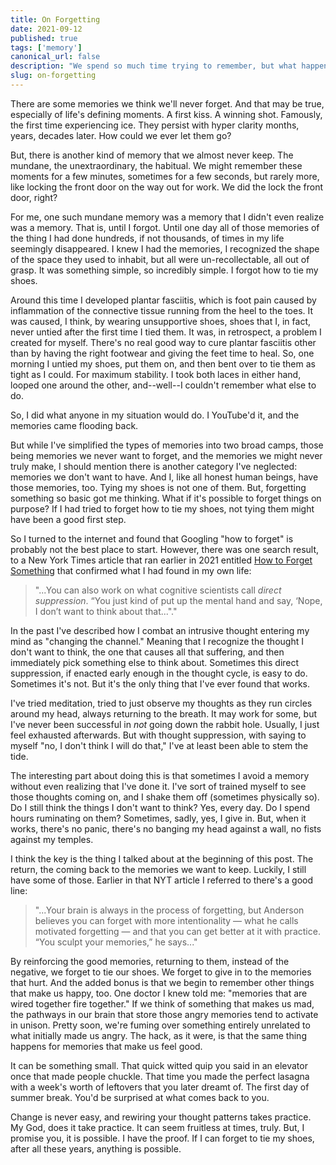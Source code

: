 ```yaml
---
title: On Forgetting
date: 2021-09-12
published: true
tags: ['memory']
canonical_url: false
description: "We spend so much time trying to remember, but what happens when we want to forget?"
slug: on-forgetting
---
```


There are some memories we think we'll never forget. And that may be true, especially of life's defining moments. A first kiss. A winning shot. Famously, the first time experiencing ice. They persist with hyper clarity months, years, decades later. How could we ever let them go?

But, there is another kind of memory that we almost never keep. The mundane, the unextraordinary, the habitual. We might remember these moments for a few minutes, sometimes for a few seconds, but rarely more, like locking the front door on the way out for work. We did the lock the front door, right?

For me, one such mundane memory was a memory that I didn't even realize was a memory. That is, until I forgot. Until one day all of those memories of the thing I had done hundreds, if not thousands, of times in my life seemingly disappeared. I knew I had the memories, I recognized the shape of the space they used to inhabit, but all were un-recollectable, all out of grasp. It was something simple, so incredibly simple. I forgot how to tie my shoes.

Around this time I developed plantar fasciitis, which is foot pain caused by inflammation of the connective tissue running from the heel to the toes. It was caused, I think, by wearing unsupportive shoes, shoes that I, in fact, never untied after the first time I tied them. It was, in retrospect, a problem I created for myself. There's no real good way to cure plantar fasciitis other than by having the right footwear and giving the feet time to heal. So, one morning I untied my shoes, put them on, and then bent over to tie them as tight as I could. For maximum stability. I took both laces in either hand, looped one around the other, and--well--I couldn't remember what else to do.

So, I did what anyone in my situation would do. I YouTube'd it, and the memories came flooding back.

But while I've simplified the types of memories into two broad camps, those being memories we never want to forget, and the memories we might never truly make, I should mention there is another category I've neglected: memories we don't want to have. And I, like all honest human beings, have those memories, too. Tying my shoes is not one of them. But, forgetting something so basic got me thinking. What if it's possible to forget things on purpose? If I had tried to forget how to tie my shoes, not tying them might have been a good first step.

So I turned to the internet and found that Googling "how to forget" is probably not the best place to start. However, there was one search result, to a New York Times article that ran earlier in 2021 entitled [How to Forget Something](https://www.nytimes.com/2021/05/04/magazine/how-to-forget-something.html) that confirmed what I had found in my own life:

> "...You can also work on what cognitive scientists call *direct suppression*. “You just kind of put up the mental hand and say, ‘Nope, I don’t want to think about that..."."

In the past I've described how I combat an intrusive thought entering my mind as "changing the channel." Meaning that I recognize the thought I don't want to think, the one that causes all that suffering, and then immediately pick something else to think about. Sometimes this direct suppression, if enacted early enough in the thought cycle, is easy to do. Sometimes it's not. But it's the only thing that I've ever found that works.

I've tried meditation, tried to just observe my thoughts as they run circles around my head, always returning to the breath. It may work for some, but I've never been successful in *not* going down the rabbit hole. Usually, I just feel exhausted afterwards. But with thought suppression, with saying to myself "no, I don't think I will do that," I've at least been able to stem the tide.

The interesting part about doing this is that sometimes I avoid a memory without even realizing that I've done it. I've sort of trained myself to see those thoughts coming on, and I shake them off (sometimes physically so). Do I still think the things I don't want to think? Yes, every day. Do I spend hours ruminating on them? Sometimes, sadly, yes, I give in. But, when it works, there's no panic, there's no banging my head against a wall, no fists against my temples.

I think the key is the thing I talked about at the beginning of this post. The return, the coming back to the memories we want to keep. Luckily, I still have some of those. Earlier in that NYT article I referred to there's a good line:

> "...Your brain is always in the process of forgetting, but Anderson believes you can forget with more intentionality — what he calls motivated forgetting — and that you can get better at it with practice. “You sculpt your memories,” he says..."

By reinforcing the good memories, returning to them, instead of the negative, we forget to tie our shoes. We forget to give in to the memories that hurt. And the added bonus is that we begin to remember other things that make us happy, too. One doctor I knew told me: "memories that are wired together fire together." If we think of something that makes us mad, the pathways in our brain that store those angry memories tend to activate in unison. Pretty soon, we're fuming over something entirely unrelated to what initially made us angry. The hack, as it were, is that the same thing happens for memories that make us feel good.

It can be something small. That quick witted quip you said in an elevator once that made people chuckle. That time you made the perfect lasagna with a week's worth of leftovers that you later dreamt of. The first day of summer break. You'd be surprised at what comes back to you.

Change is never easy, and rewiring your thought patterns takes practice. My God, does it take practice. It can seem fruitless at times, truly. But, I promise you, it is possible. I have the proof. If I can forget to tie my shoes, after all these years, anything is possible.